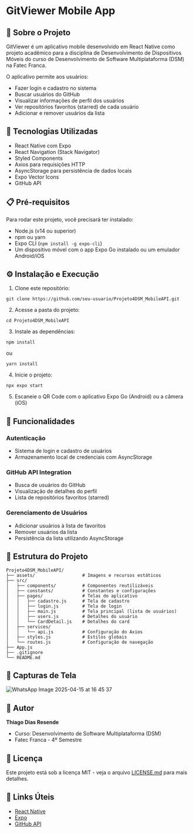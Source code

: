 # GitViewer Mobile App

## 📱 Sobre o Projeto
GitViewer é um aplicativo mobile desenvolvido em React Native como projeto acadêmico para a disciplina de Desenvolvimento de Dispositivos Móveis do curso de Desenvolvimento de Software Multiplataforma (DSM) na Fatec Franca.

O aplicativo permite aos usuários:
- Fazer login e cadastro no sistema
- Buscar usuários do GitHub
- Visualizar informações de perfil dos usuários
- Ver repositórios favoritos (starred) de cada usuário
- Adicionar e remover usuários da lista

## 🔨 Tecnologias Utilizadas

- React Native com Expo
- React Navigation (Stack Navigator)
- Styled Components
- Axios para requisições HTTP
- AsyncStorage para persistência de dados locais
- Expo Vector Icons
- GitHub API

## 📋 Pré-requisitos

Para rodar este projeto, você precisará ter instalado:

- Node.js (v14 ou superior)
- npm ou yarn
- Expo CLI (`npm install -g expo-cli`)
- Um dispositivo móvel com o app Expo Go instalado ou um emulador Android/iOS

## ⚙️ Instalação e Execução

1. Clone este repositório:
```
git clone https://github.com/seu-usuario/Projeto4DSM_MobileAPI.git
```

2. Acesse a pasta do projeto:
```
cd Projeto4DSM_MobileAPI
```

3. Instale as dependências:
```
npm install
```
ou
```
yarn install
```

4. Inicie o projeto:
```
npx expo start
```

5. Escaneie o QR Code com o aplicativo Expo Go (Android) ou a câmera (iOS)

## 📱 Funcionalidades

### Autenticação
- Sistema de login e cadastro de usuários
- Armazenamento local de credenciais com AsyncStorage

### GitHub API Integration
- Busca de usuários do GitHub
- Visualização de detalhes do perfil
- Lista de repositórios favoritos (starred)

### Gerenciamento de Usuários
- Adicionar usuários à lista de favoritos
- Remover usuários da lista
- Persistência da lista utilizando AsyncStorage

## 🎯 Estrutura do Projeto

```
Projeto4DSM_MobileAPI/
├── assets/                  # Imagens e recursos estáticos
├── src/
│   ├── components/          # Componentes reutilizáveis
│   ├── constants/           # Constantes e configurações
│   ├── pages/               # Telas do aplicativo
│   │   ├── cadastro.js      # Tela de cadastro
│   │   ├── login.js         # Tela de login
│   │   ├── main.js          # Tela principal (lista de usuários)
│   │   ├── users.js         # Detalhes do usuário
│   │   └── CardDetail.js    # Detalhes do card
│   ├── services/
│   │   └── api.js           # Configuração do Axios
│   ├── styles.js            # Estilos globais
│   └── routes.js            # Configuração de navegação
├── App.js
├── .gitignore
└── README.md
```

## 📱 Capturas de Tela

![WhatsApp Image 2025-04-15 at 16 45 37](https://github.com/user-attachments/assets/8319129a-d566-4af2-80f0-4b21f363b1e6)

## 📝 Autor

**Thiago Dias Resende**
- Curso: Desenvolvimento de Software Multiplataforma (DSM)
- Fatec Franca - 4º Semestre

## 📄 Licença

Este projeto está sob a licença MIT - veja o arquivo [LICENSE.md](LICENSE.md) para mais detalhes.

## 🔗 Links Úteis

- [React Native](https://reactnative.dev/)
- [Expo](https://expo.dev/)
- [GitHub API](https://docs.github.com/pt/rest)
